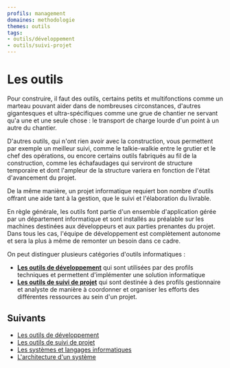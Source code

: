```yaml
---
profils: management
domaines: methodologie
themes: outils
tags:
- outils/développement
- outils/suivi-projet
---
```

# Les outils

Pour construire, il faut des outils, certains petits et multifonctions comme un marteau pouvant aider dans de nombreuses circonstances, d'autres gigantesques et ultra-spécifiques comme une grue de chantier ne servant qu'a une et une seule chose : le transport de charge lourde d'un point à un autre du chantier.

D'autres outils, qui n'ont rien avoir avec la construction, vous permettent par exemple un meilleur suivi, comme le talkie-walkie entre le grutier et le chef des opérations, ou encore certains outils fabriqués au fil de la construction, comme les échafaudages qui serviront de structure temporaire et dont l'ampleur de la structure variera en fonction de l'état d'avancement du projet.

De la même manière, un projet informatique requiert bon nombre d'outils offrant une aide tant à la gestion, que le suivi et l'élaboration du livrable.

En règle générale, les outils font partie d'un ensemble d'application gérée par un département informatique et sont installés au préalable sur les machines destinées aux développeurs et aux parties prenantes du projet. Dans tous les cas, l'équipe de développement est complètement autonome et sera la plus à même de remonter un besoin dans ce cadre.

On peut distinguer plusieurs catégories d'outils informatiques : 

- **[Les outils de développement](outils/outils-developpement.md)** qui sont utilisées par des profils techniques et permettent d'implémenter une solution informatique
- **[Les outils de suivi de projet](outils/outils-projet.md)** qui sont destinée à des profils gestionnaire et analyste de manière à coordonner et organiser les efforts des différentes ressources au sein d'un projet.

## Suivants

- [Les outils de développement](outils/outils-developpement.md)
- [Les outils de suivi de projet](outils/outils-projet.md)
- [Les systèmes et langages informatiques](developpement-dun-projet-it/langages-et-systemes.md)
- [L'architecture d'un système](developpement-dun-projet-it/architecture.md)
